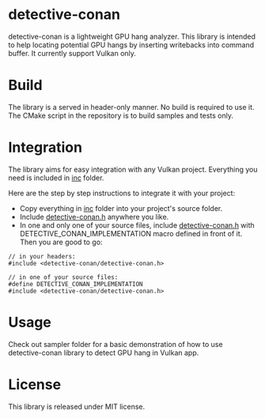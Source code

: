 # detective-conan
detective-conan is a lightweight GPU hang analyzer. This library is intended to help locating potential GPU hangs by inserting writebacks into command buffer. It currently support Vulkan only.

# Build
The library is a served in header-only manner. No build is required to use it. The CMake script in the repository is to build samples and tests only.

# Integration
The library aims for easy integration with any Vulkan project. Everything you need is included in [inc](inc) folder.

Here are the step by step instructions to integrate it with your project:
- Copy everything in [inc](inc) folder into your project's source folder.
- Include [detective-conan.h](inc/detective-conan/detective-conan.h) anywhere you like.
- In one and only one of your source files, include [detective-conan.h](inc/detective-conan/detective-conan.h) with DETECTIVE_CONAN_IMPLEMENTATION macro defined in front of it. Then you are good to go:
```
// in your headers:
#include <detective-conan/detective-conan.h>

// in one of your source files:
#define DETECTIVE_CONAN_IMPLEMENTATION
#include <detective-conan/detective-conan.h>
```

# Usage
Check out sampler folder for a basic demonstration of how to use detective-conan library to detect GPU hang in Vulkan app.

# License
This library is released under MIT license.
